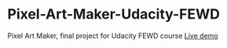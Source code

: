 # Pixel-Art-Maker-Udacity-FEWD
Pixel Art Maker, final project for Udacity FEWD course
[Live demo](https://milak-l.github.io/Pixel-Art-Maker-Udacity)

